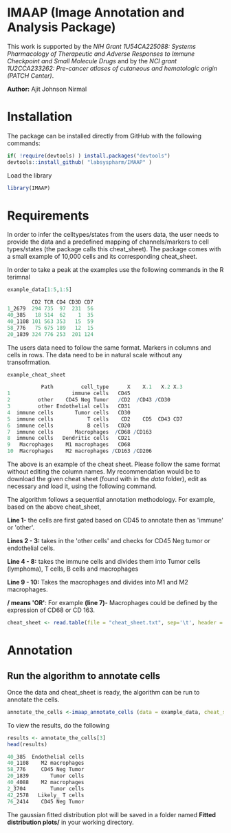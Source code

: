 # IMAAP (Image Annotation and Analysis Package)

This work is supported by the *NIH Grant 1U54CA225088: Systems Pharmacology of Therapeutic and Adverse Responses to Immune Checkpoint and Small Molecule Drugs* and by the *NCI grant 1U2CCA233262: Pre-cancer atlases of cutaneous and hematologic origin (PATCH Center)*.

**Author:** Ajit Johnson Nirmal

# Installation
The package can be installed directly from GitHub with the following commands:
```R
if( !require(devtools) ) install.packages("devtools")
devtools::install_github( "labsyspharm/IMAAP" )
```

Load the library
```R
library(IMAAP)
```
# Requirements
In order to infer the celltypes/states from the users data, the user needs to provide the data and a predefined mapping of channels/markers to cell types/states (the package calls this cheat_sheet). The package comes with a small example of 10,000 cells and its corresponding cheat_sheet.

In order to take a peak at the examples use the following commands in the R terimnal

```R
example_data[1:5,1:5]

        CD2 TCR CD4 CD3D CD7
1_2679  294 735  97  231  56
40_385   18 514  62    1  35
40_1108 101 563 353   15  59
58_776   75 675 189   12  15
20_1839 324 776 253  201 124

```
The users data need to follow the same format. Markers in columns and cells in rows. The data need to be in natural scale without any transofrmation.

```R
example_cheat_sheet

           Path         cell_type      X    X.1   X.2 X.3
1                    immune cells   CD45                 
2         other    CD45 Neg Tumor   /CD2  /CD43 /CD30    
3         other Endothelial cells   CD31                 
4  immune cells       Tumor cells   CD30                 
5  immune cells           T cells    CD2    CD5  CD43 CD7
6  immune cells           B cells   CD20                 
7  immune cells       Macrophages  /CD68 /CD163          
8  immune cells   Dendritic cells   CD21                 
9   Macrophages    M1 macrophages   CD68                 
10  Macrophages    M2 macrophages /CD163 /CD206 

```
The above is an example of the cheat sheet. Please follow the same format without editing the column names. My recommendation would be to download the given cheat sheet (found with in the *data* folder), edit as necessary and load it, using the following command.

The algorithm follows a sequential annotation methodology. For example, based on the above cheat_sheet, 

**Line 1-** the cells are first gated based on CD45 to annotate then as 'immune' or 'other'. 

**Lines 2 - 3:** takes in the 'other cells' and checks for CD45 Neg tumor or endothelial cells. 

**Line 4 - 8:** takes the immune cells and divides them into Tumor cells (lymphoma), T cells, B cells and macrophages

**Line 9 - 10:** Takes the macrophages and divides into M1 and M2 macrophages.

**/ means 'OR'**: For example **(line 7)**- Macrophages could be defined by the expression of CD68 or CD 163.

```R
cheat_sheet <- read.table(file = "cheat_sheet.txt", sep='\t', header = T, stringsAsFactors=FALSE)
```

# Annotation
## Run the algorithm to annotate cells
Once the data and cheat_sheet is ready, the algorithm can be run to annotate the cells.

```R
annotate_the_cells <-imaap_annotate_cells (data = example_data, cheat_sheet = example_cheat_sheet, SD = 3) 
```

To view the results, do the following

```R
results <- annotate_the_cells[3]
head(results)

40_385  Endothelial cells
40_1108    M2 macrophages
58_776     CD45 Neg Tumor
20_1839       Tumor cells
40_4088    M2 macrophages
2_3704        Tumor cells
42_2578   Likely_ T cells
76_2414    CD45 Neg Tumor
```

The gaussian fitted distribution plot will be saved in a folder named **Fitted distribution plots/** in your working directory.






